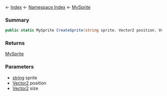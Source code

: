 ← [Index](Api-Index) ← [Namespace Index](Namespace-Index) ← [MySprite](VRage.Game.GUI.TextPanel.MySprite)

### Summary

```csharp
public static MySprite CreateSprite(string sprite, Vector2 position, Vector2 size)
```

### Returns

[MySprite](VRage.Game.GUI.TextPanel.MySprite)

### Parameters

* [string](https://docs.microsoft.com/en-us/dotnet/api/System.String?view=netframework-4.6) sprite
* [Vector2](VRageMath.Vector2) position
* [Vector2](VRageMath.Vector2) size
